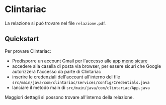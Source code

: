 # Clintariac

La relazione si può trovare nel file `relazione.pdf`.

## Quickstart

Per provare Clintariac:

+ Predisporre un account Gmail per l'accesso alle [app meno sicure](https://support.google.com/accounts/answer/6010255?hl=it)
+ accedere alla casella di posta via browser, per essere sicuri che Google autorizzerà l'accesso da parte di Clintariac
+ inserire le credenziali dell'account all'interno del file `src/main/java/com/clintariac/services/config/Credentials.java`
+ lanciare il metodo main di `src/main/java/com/clintariac/App.java`

Maggiori dettagli si possono trovare all'interno della relazione.
